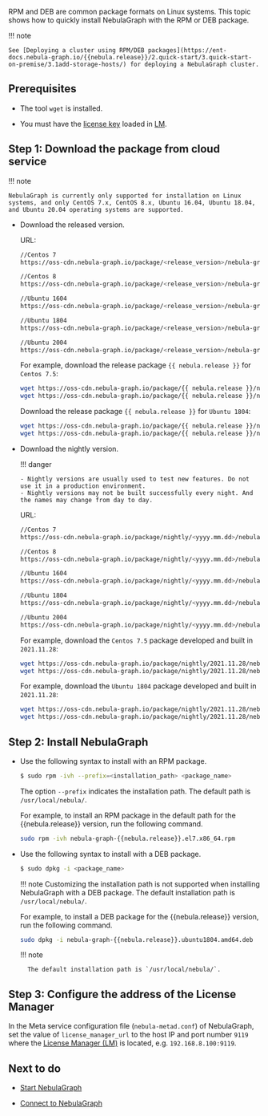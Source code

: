 RPM and DEB are common package formats on Linux systems. This topic shows how to quickly install NebulaGraph with the RPM or DEB package.

!!! note

    See [Deploying a cluster using RPM/DEB packages](https://ent-docs.nebula-graph.io/{{nebula.release}}/2.quick-start/3.quick-start-on-premise/3.1add-storage-hosts/) for deploying a NebulaGraph cluster.

## Prerequisites

- The tool `wget` is installed.

- You must have the [license key](https://ent-docs.nebula-graph.io/{{nebula.release}}/9.about-license/1.license-overview/#license_key) loaded in [LM](https://ent-docs.nebula-graph.ioo/{{nebula.release}}/9.about-license/2.license-management-suite/3.license-manager/).

## Step 1: Download the package from cloud service

!!! note

    NebulaGraph is currently only supported for installation on Linux systems, and only CentOS 7.x, CentOS 8.x, Ubuntu 16.04, Ubuntu 18.04, and Ubuntu 20.04 operating systems are supported. 

* Download the released version.

    URL:

    ```bash
    //Centos 7
    https://oss-cdn.nebula-graph.io/package/<release_version>/nebula-graph-<release_version>.el7.x86_64.rpm

    //Centos 8
    https://oss-cdn.nebula-graph.io/package/<release_version>/nebula-graph-<release_version>.el8.x86_64.rpm

    //Ubuntu 1604
    https://oss-cdn.nebula-graph.io/package/<release_version>/nebula-graph-<release_version>.ubuntu1604.amd64.deb

    //Ubuntu 1804
    https://oss-cdn.nebula-graph.io/package/<release_version>/nebula-graph-<release_version>.ubuntu1804.amd64.deb

    //Ubuntu 2004
    https://oss-cdn.nebula-graph.io/package/<release_version>/nebula-graph-<release_version>.ubuntu2004.amd64.deb
    ```

    For example, download the release package `{{ nebula.release }}` for `Centos 7.5`:

    ```bash
    wget https://oss-cdn.nebula-graph.io/package/{{ nebula.release }}/nebula-graph-{{ nebula.release }}.el7.x86_64.rpm
    wget https://oss-cdn.nebula-graph.io/package/{{ nebula.release }}/nebula-graph-{{ nebula.release }}.el7.x86_64.rpm.sha256sum.txt
    ```

    Download the release package `{{ nebula.release }}` for `Ubuntu 1804`:

    ```bash
    wget https://oss-cdn.nebula-graph.io/package/{{ nebula.release }}/nebula-graph-{{ nebula.release }}.ubuntu1804.amd64.deb
    wget https://oss-cdn.nebula-graph.io/package/{{ nebula.release }}/nebula-graph-{{ nebula.release }}.ubuntu1804.amd64.deb.sha256sum.txt
    ```

* Download the nightly version.

  !!! danger

      - Nightly versions are usually used to test new features. Do not use it in a production environment.
      - Nightly versions may not be built successfully every night. And the names may change from day to day.

    URL:

    ```bash
    //Centos 7
    https://oss-cdn.nebula-graph.io/package/nightly/<yyyy.mm.dd>/nebula-graph-<yyyy.mm.dd>-nightly.el7.x86_64.rpm

    //Centos 8
    https://oss-cdn.nebula-graph.io/package/nightly/<yyyy.mm.dd>/nebula-graph-<yyyy.mm.dd>-nightly.el8.x86_64.rpm

    //Ubuntu 1604
    https://oss-cdn.nebula-graph.io/package/nightly/<yyyy.mm.dd>/nebula-graph-<yyyy.mm.dd>-nightly.ubuntu1604.amd64.deb

    //Ubuntu 1804
    https://oss-cdn.nebula-graph.io/package/nightly/<yyyy.mm.dd>/nebula-graph-<yyyy.mm.dd>-nightly.ubuntu1804.amd64.deb

    //Ubuntu 2004
    https://oss-cdn.nebula-graph.io/package/nightly/<yyyy.mm.dd>/nebula-graph-<yyyy.mm.dd>-nightly.ubuntu2004.amd64.deb
    ```

    For example, download the `Centos 7.5` package developed and built in `2021.11.28`:

    ```bash
    wget https://oss-cdn.nebula-graph.io/package/nightly/2021.11.28/nebula-graph-2021.11.28-nightly.el7.x86_64.rpm
    wget https://oss-cdn.nebula-graph.io/package/nightly/2021.11.28/nebula-graph-2021.11.28-nightly.el7.x86_64.rpm.sha256sum.txt
    ```

    For example, download the `Ubuntu 1804` package developed and built in `2021.11.28`:

    ```bash
    wget https://oss-cdn.nebula-graph.io/package/nightly/2021.11.28/nebula-graph-2021.11.28-nightly.ubuntu1804.amd64.deb
    wget https://oss-cdn.nebula-graph.io/package/nightly/2021.11.28/nebula-graph-2021.11.28-nightly.ubuntu1804.amd64.deb.sha256sum.txt
    ```

## Step 2: Install NebulaGraph

* Use the following syntax to install with an RPM package.

  ```bash
  $ sudo rpm -ivh --prefix=<installation_path> <package_name>
  ```

  The option `--prefix` indicates the installation path. The default path is `/usr/local/nebula/`.

  For example, to install an RPM package in the default path for the {{nebula.release}} version, run the following command.

  ```bash
  sudo rpm -ivh nebula-graph-{{nebula.release}}.el7.x86_64.rpm
  ```

* Use the following syntax to install with a DEB package.

  ```bash
  $ sudo dpkg -i <package_name>
  ```

  !!! note
        Customizing the installation path is not supported when installing NebulaGraph with a DEB package. The default installation path is `/usr/local/nebula/`.

  For example, to install a DEB package for the {{nebula.release}} version, run the following command.

  ```bash
  sudo dpkg -i nebula-graph-{{nebula.release}}.ubuntu1804.amd64.deb
  ```

  !!! note

        The default installation path is `/usr/local/nebula/`.

## Step 3: Configure the address of the License Manager

In the Meta service configuration file (`nebula-metad.conf`) of NebulaGraph, set the value of `license_manager_url` to the host IP and port number `9119` where the [License Manager (LM)](https://ent-docs.nebula-graph.io/{{nebula.release}}/9.about-license/2.license-management-suite/3.license-manager/) is located, e.g. `192.168.8.100:9119`.

## Next to do

- [Start NebulaGraph](https://ent-docs.nebula-graph.io/{{nebula.release}}/2.quick-start/5.start-stop-service/)  <!--这里用外链。-->

- [Connect to NebulaGraph](https://ent-docs.nebula-graph.io/{{nebula.release}}/2.quick-start/3.connect-to-nebula-graph/)<!--这里用外链。-->

